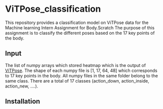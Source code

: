 # ViTPose_classification
This repository provides a classification model on ViTPose data for the Machine learning Intern Assignment for Body.Scratch
The purpose of this assignment is to classify the different poses based on the 17 key points of the body.

## Input
The list of numpy arrays which stored heatmap which is the output of [ViTPose](https://github.com/ViTAE-Transformer/ViTPose). The shape of each numpy file is [1, 17, 64, 48] which corresponds to 17 key points in the body. All numpy files in the same folder belong to the same class. There are a total of 17 classes (action_down, action_inside, action_new, ….). 

## Installation
